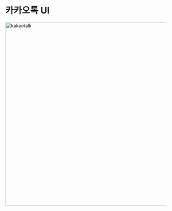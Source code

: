 # 카카오톡 UI
 
<img width="573" alt="kakaotalk" src="https://github.com/user-attachments/assets/1a4933ac-8bd0-45fb-bcb9-d43204963064">
